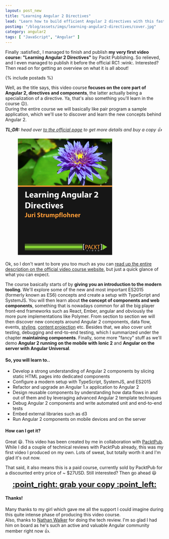 ```yaml
---
layout: post_new
title: "Learning Angular 2 Directives"
lead: "Learn how to build efficient Angular 2 directives with this fast and interactive video course"
postimg: "/blog/assets/imgs/learning-angular2-directives/cover.jpg"
category: angular2
tags: [ "JavaScript", "Angular" ]
---
```


<div class="article-intro">
    Finally :satisfied:, I managed to finish and publish <strong>my very first video course: "Learning Angular 2 Directives"</strong> by Packt Publishing. So relieved, and I even managed to publish it before the official RC1 :wink:. Interested? Then read on for getting an overview on what it is all about!
</div>

{% include postads %}

Well, as the title says, this video course **focuses on the core part of Angular 2, directives and components**, the latter actually being a specialization of a directive. Ya, that's also something you'll learn in the course :wink:).  
During the entire course we will basically like pair program a sample application, which we'll use to discover and learn the new concepts behind Angular 2.

<em><strong>TL;DR:</strong> head over [to the official page](https://goo.gl/iJKPUi) to get more details and buy a copy :thumbsup:</em>

<figure class="image--small">
    <a href="https://goo.gl/iJKPUi" class="learning-ng2-course">
        <img src="/blog/assets/imgs/learning-angular2-directives/cover.jpg" />
    </a>
</figure>


Ok, so I don't want to bore you too much as you can [read up the entire description on the official video course website](https://goo.gl/iJKPUi), but just a quick glance of what you can expect.

The course basically starts of by **giving you an introduction to the modern tooling**. We'll explore some of the new and most important ES2015 (formerly known as ES6) concepts and create a setup with TypeScript and SystemJS. You will then learn about **the concept of components and web components**, something that is nowadays common for all the big player front-end frameworks such as React, Ember, angular and obviously the more pure implementations like Polymer. From section to section we will then discover new concepts around Angular 2 components, data flow, events, [styling](/blog/2016/01/learning-ng2-dynamic-styles/), [content projection](/blog/2016/01/ng2-multi-content-projection/) etc. Besides that, we also cover unit testing, debugging and end-to-end testing, which I summarized under the chapter **maintaining components**. Finally, some more "fancy" stuff as we'll demo **Angular 2 running on the mobile with Ionic 2** and **Angular on the server with Angular Universal**.

#### So, you will learn to..

- Develop a strong understanding of Angular 2 components by slicing static HTML pages into dedicated components
- Configure a modern setup with TypeScript, SystemJS, and ES2015
- Refactor and upgrade an Angular 1.x application to Angular 2
- Design reusable components by understanding how data flows in and out of them and by leveraging advanced Angular 2 template techniques
- Debug Angular 2 components and write automated unit and end-to-end tests
- Embed external libraries such as d3 
- Run Angular 2 components on mobile devices and on the server

#### How can I get it?

Great :smiley:. This video has been created by me in collaboration with [PacktPub](https://www.packtpub.com/). While I did a couple of technical reviews with PacktPub already, this was my first video I produced on my own. Lots of sweat, but totally worth it and I'm glad it's out now.

That said, it also means this is a paid course, currently sold by PacktPub for a discounted entry price of ~ $27USD. Still interested? Then go ahead :smiley:

<p style="text-align:center">
    <a href="https://goo.gl/iJKPUi" class="learning-ng2-course" style="font-size:24px;font-weight: bold;background-image:none">:point_right: grab your copy :point_left:</a>
</p>

#### Thanks!

Many thanks to my girl which gave me all the support I could imagine during this quite intense phase of producing this video course.  
Also, thanks to [Nathan Walker](https://twitter.com/wwwalkerrun) for doing the tech review. I'm so glad I had him on board as he's such an active and valuable Angular community member right now :+1:.